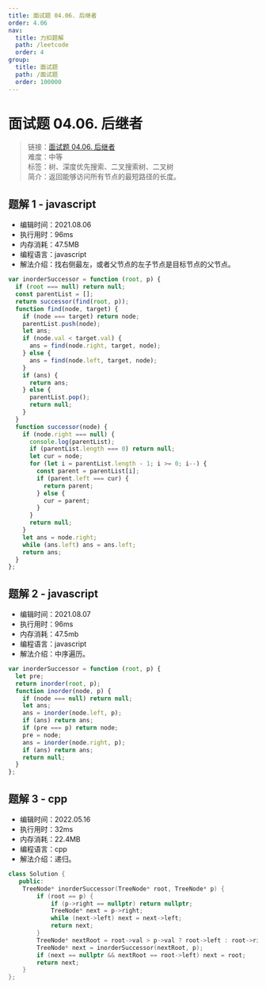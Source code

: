 ```yaml
---
title: 面试题 04.06. 后继者
order: 4.06
nav:
  title: 力扣题解
  path: /leetcode
  order: 4
group:
  title: 面试题
  path: /面试题
  order: 100000
---
```


# 面试题 04.06. 后继者

> 链接：[面试题 04.06. 后继者](https://leetcode-cn.com/problems/successor-lcci/)  
> 难度：中等  
> 标签：树、深度优先搜索、二叉搜索树、二叉树  
> 简介：返回能够访问所有节点的最短路径的长度。

## 题解 1 - javascript

- 编辑时间：2021.08.06
- 执行用时：96ms
- 内存消耗：47.5MB
- 编程语言：javascript
- 解法介绍：找右侧最左，或者父节点的左子节点是目标节点的父节点。

```javascript
var inorderSuccessor = function (root, p) {
  if (root === null) return null;
  const parentList = [];
  return successor(find(root, p));
  function find(node, target) {
    if (node === target) return node;
    parentList.push(node);
    let ans;
    if (node.val < target.val) {
      ans = find(node.right, target, node);
    } else {
      ans = find(node.left, target, node);
    }
    if (ans) {
      return ans;
    } else {
      parentList.pop();
      return null;
    }
  }
  function successor(node) {
    if (node.right === null) {
      console.log(parentList);
      if (parentList.length === 0) return null;
      let cur = node;
      for (let i = parentList.length - 1; i >= 0; i--) {
        const parent = parentList[i];
        if (parent.left === cur) {
          return parent;
        } else {
          cur = parent;
        }
      }
      return null;
    }
    let ans = node.right;
    while (ans.left) ans = ans.left;
    return ans;
  }
};
```

## 题解 2 - javascript

- 编辑时间：2021.08.07
- 执行用时：96ms
- 内存消耗：47.5mb
- 编程语言：javascript
- 解法介绍：中序遍历。

```javascript
var inorderSuccessor = function (root, p) {
  let pre;
  return inorder(root, p);
  function inorder(node, p) {
    if (node === null) return null;
    let ans;
    ans = inorder(node.left, p);
    if (ans) return ans;
    if (pre === p) return node;
    pre = node;
    ans = inorder(node.right, p);
    if (ans) return ans;
    return null;
  }
};
```
## 题解 3 - cpp
- 编辑时间：2022.05.16
- 执行用时：32ms
- 内存消耗：22.4MB
- 编程语言：cpp
- 解法介绍：递归。
```cpp
class Solution {
   public:
    TreeNode* inorderSuccessor(TreeNode* root, TreeNode* p) {
        if (root == p) {
            if (p->right == nullptr) return nullptr;
            TreeNode* next = p->right;
            while (next->left) next = next->left;
            return next;
        }
        TreeNode* nextRoot = root->val > p->val ? root->left : root->right;
        TreeNode* next = inorderSuccessor(nextRoot, p);
        if (next == nullptr && nextRoot == root->left) next = root;
        return next;
    }
};
```
